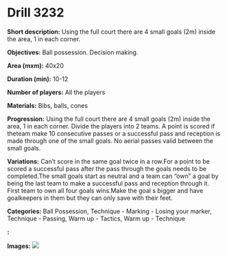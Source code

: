 # Drill 3232

**Short description:**
Using the full court there are 4 small goals (2m) inside the area, 1 in each corner.

**Objectives:**
Ball possession. Decision making.

**Area (mxm):**
40x20

**Duration (min):**
10-12

**Number of players:**
All the players

**Materials:**
Bibs, balls, cones

**Progression:**
Using the full court there are 4 small goals (2m) inside the area, 1 in each corner. Divide the players into 2 teams. A point is scored if theteam make 10 consecutive passes or a successful pass and reception is made through one of the small goals. No aerial passes valid between the small goals.

**Variations:**
Can’t score in the same goal twice in a row.For a point to be scored a successful pass after the pass through the goals needs to be completed.The small goals start as neutral and a team can “own” a goal by being the last team to make a successful pass and reception through it. First team to own all four goals wins.Make the goal s bigger and have goalkeepers in them but they can only save with their feet.

**Categories:**
Ball Possession, Technique - Marking - Losing your marker, Technique - Passing, Warm up - Tactics, Warm up - Technique

**:**


**Images:**
![](https://www.coachingfutsal.com/\images\8966f15d-1134-44b6-96a8-d3178f878a85_109.png)

